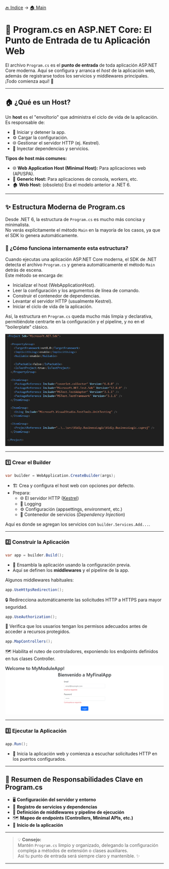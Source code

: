 [🔙 Indice](https://github.com/IngSoft-DA2/DA2-Tecnologia/tree/web-api?tab=readme-ov-file#indice) → [🏠 Main](https://github.com/IngSoft-DA2/DA2-Tecnologia/tree/main?tab=readme-ov-file#da2-tecnologia--dise%C3%B1o-de-aplicaciones-2)

# 🏁 Program.cs en ASP.NET Core: El Punto de Entrada de tu Aplicación Web

El archivo `Program.cs` es el **punto de entrada** de toda aplicación ASP.NET Core moderna. Aquí se configura y arranca el *host* de la aplicación web, además de registrarse todos los servicios y middlewares principales.  
¡Todo comienza aquí! 🚦

---

## 🏠 ¿Qué es un Host?

Un **host** es el "envoltorio" que administra el ciclo de vida de la aplicación. Es responsable de:

- 🚦 Iniciar y detener la app.
- ⚙️ Cargar la configuración.
- 🌐 Gestionar el servidor HTTP (ej. Kestrel).
- 🧩 Inyectar dependencias y servicios.

**Tipos de host más comunes:**
- 🌐 **Web Application Host (Minimal Host):** Para aplicaciones web (API/SPA).
- 🧰 **Generic Host:** Para aplicaciones de consola, workers, etc.
- 🏚️ **Web Host:** (obsoleto) Era el modelo anterior a .NET 6.

---

## ✨ Estructura Moderna de Program.cs

Desde .NET 6, la estructura de `Program.cs` es mucho más concisa y minimalista.  
No verás explícitamente el método `Main` en la mayoría de los casos, ya que el SDK lo genera automáticamente.

### 🧠 ¿Cómo funciona internamente esta estructura?

Cuando ejecutas una aplicación ASP.NET Core moderna, el SDK de .NET detecta el archivo `Program.cs` y genera automáticamente el método `Main` detrás de escena.  
Este método se encarga de:

- Inicializar el host (WebApplicationHost).
- Leer la configuración y los argumentos de línea de comando.
- Construir el contenedor de dependencias.
- Levantar el servidor HTTP (usualmente Kestrel).
- Iniciar el ciclo de vida de la aplicación.

Así, la estructura en `Program.cs` queda mucho más limpia y declarativa, permitiéndote centrarte en la configuración y el pipeline, y no en el "boilerplate" clásico.

<p align="center">
  <img src="images/image-12.png"/>
</p>

---

### 1️⃣ Crear el Builder

```csharp
var builder = WebApplication.CreateBuilder(args);
```

- 🏗️ Crea y configura el host web con opciones por defecto.
- Prepara:
  - 🌐 El servidor HTTP ([Kestrel](https://github.com/daniel18acevedo/DA2-Tecnologia/blob/web-api/kestrel.md))
  - 📝 Logging
  - ⚙️ Configuración (appsettings, environment, etc.)
  - 🧩 Contenedor de servicios (*Dependency Injection*)

Aquí es donde se agregan los servicios con `builder.Services.Add...`.

---

### 2️⃣ Construir la Aplicación

```csharp
var app = builder.Build();
```

- 🔨 Ensambla la aplicación usando la configuración previa.
- Aquí se definen los **middlewares** y el pipeline de la app.

Algunos middlewares habituales:

```csharp
app.UseHttpsRedirection();
```
🔒 Redirecciona automáticamente las solicitudes HTTP a HTTPS para mayor seguridad.

```csharp
app.UseAuthorization();
```
🔑 Verifica que los usuarios tengan los permisos adecuados antes de acceder a recursos protegidos.

```csharp
app.MapControllers();
```
🗺️ Habilita el ruteo de controladores, exponiendo los endpoints definidos en tus clases Controller.

<p align="center">
  <img src="images/image-13.png"/>
</p>

---

### 3️⃣ Ejecutar la Aplicación

```csharp
app.Run();
```
- 🚀 Inicia la aplicación web y comienza a escuchar solicitudes HTTP en los puertos configurados.

---

## 📌 Resumen de Responsabilidades Clave en Program.cs

- 🖥️ **Configuración del servidor y entorno**
- 🧩 **Registro de servicios y dependencias**
- 🔄 **Definición de middlewares y pipeline de ejecución**
- 🗺️ **Mapeo de endpoints (Controllers, Minimal APIs, etc.)**
- 🚦 **Inicio de la aplicación**

---

> 💡 **Consejo:**  
> Mantén `Program.cs` limpio y organizado, delegando la configuración compleja a métodos de extensión o clases auxiliares.  
> Así tu punto de entrada será siempre claro y mantenible. ✨

---
